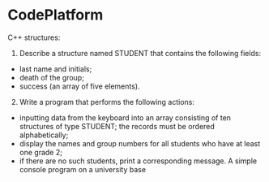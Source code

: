 # CodePlatform
C++ structures:
1. Describe a structure named STUDENT that contains the following fields:
- last name and initials;
- death of the group;
- success (an array of five elements).
2. Write a program that performs the following actions:
- inputting data from the keyboard into an array consisting of ten structures of type 
STUDENT; the records must be ordered alphabetically;
- display the names and group numbers for all students who have 
at least one grade 2;
- if there are no such students, print a corresponding message.
A simple console program on a university base

